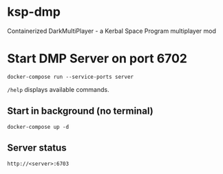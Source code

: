 # ksp-dmp
Containerized DarkMultiPlayer - a Kerbal Space Program multiplayer mod

# Start DMP Server on port 6702
`docker-compose run --service-ports server`

`/help` displays available commands.

## Start in background (no terminal)
`docker-compose up -d`

## Server status
`http://<server>:6703`
